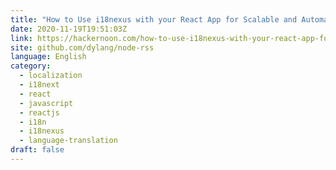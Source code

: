 ```yaml
---
title: "How to Use i18nexus with your React App for Scalable and Automated Localization"
date: 2020-11-19T19:51:03Z
link: https://hackernoon.com/how-to-use-i18nexus-with-your-react-app-for-scalable-and-automated-localization-htw3w0a?source=rss&utm_medium=RSS&utm_source=news.12bit.vn
site: github.com/dylang/node-rss
language: English
category:
  - localization
  - i18next
  - react
  - javascript
  - reactjs
  - i18n
  - i18nexus
  - language-translation
draft: false
---
```

